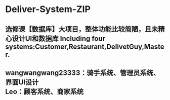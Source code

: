 # Deliver-System-ZIP
选修课【数据库】大项目，整体功能比较简陋，且未精心设计UI和数据库
Including four systems:Customer,Restaurant,DelivetGuy,Master.  
----------------------------------------------------------  
wangwangwang23333：骑手系统、管理员系统、界面UI设计  
Leo：顾客系统、商家系统  
----------------------------------------------------------  
